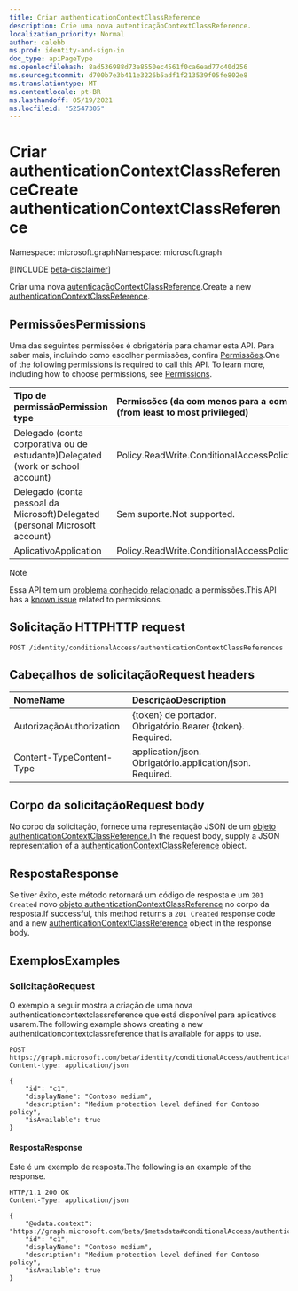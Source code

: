```yaml
---
title: Criar authenticationContextClassReference
description: Crie uma nova autenticaçãoContextClassReference.
localization_priority: Normal
author: calebb
ms.prod: identity-and-sign-in
doc_type: apiPageType
ms.openlocfilehash: 8ad536988d73e8550ec4561f0ca6ead77c40d256
ms.sourcegitcommit: d700b7e3b411e3226b5adf1f213539f05fe802e8
ms.translationtype: MT
ms.contentlocale: pt-BR
ms.lasthandoff: 05/19/2021
ms.locfileid: "52547305"
---
```

# <a name="create-authenticationcontextclassreference"></a><span data-ttu-id="c2c88-103">Criar authenticationContextClassReference</span><span class="sxs-lookup"><span data-stu-id="c2c88-103">Create authenticationContextClassReference</span></span>

<span data-ttu-id="c2c88-104">Namespace: microsoft.graph</span><span class="sxs-lookup"><span data-stu-id="c2c88-104">Namespace: microsoft.graph</span></span>

[!INCLUDE [beta-disclaimer](../../includes/beta-disclaimer.md)]

<span data-ttu-id="c2c88-105">Criar uma nova [autenticaçãoContextClassReference](../resources/authenticationContextClassReference.md).</span><span class="sxs-lookup"><span data-stu-id="c2c88-105">Create a new [authenticationContextClassReference](../resources/authenticationContextClassReference.md).</span></span>

## <a name="permissions"></a><span data-ttu-id="c2c88-106">Permissões</span><span class="sxs-lookup"><span data-stu-id="c2c88-106">Permissions</span></span>

<span data-ttu-id="c2c88-p101">Uma das seguintes permissões é obrigatória para chamar esta API. Para saber mais, incluindo como escolher permissões, confira [Permissões](/graph/permissions-reference).</span><span class="sxs-lookup"><span data-stu-id="c2c88-p101">One of the following permissions is required to call this API. To learn more, including how to choose permissions, see [Permissions](/graph/permissions-reference).</span></span>

|<span data-ttu-id="c2c88-109">Tipo de permissão</span><span class="sxs-lookup"><span data-stu-id="c2c88-109">Permission type</span></span>                        | <span data-ttu-id="c2c88-110">Permissões (da com menos para a com mais privilégios)</span><span class="sxs-lookup"><span data-stu-id="c2c88-110">Permissions (from least to most privileged)</span></span>                    |
|:--------------------------------------|:---------------------------------------------------------------|
|<span data-ttu-id="c2c88-111">Delegado (conta corporativa ou de estudante)</span><span class="sxs-lookup"><span data-stu-id="c2c88-111">Delegated (work or school account)</span></span>     | <span data-ttu-id="c2c88-112">Policy.ReadWrite.ConditionalAccess</span><span class="sxs-lookup"><span data-stu-id="c2c88-112">Policy.ReadWrite.ConditionalAccess</span></span> |
|<span data-ttu-id="c2c88-113">Delegado (conta pessoal da Microsoft)</span><span class="sxs-lookup"><span data-stu-id="c2c88-113">Delegated (personal Microsoft account)</span></span> | <span data-ttu-id="c2c88-114">Sem suporte.</span><span class="sxs-lookup"><span data-stu-id="c2c88-114">Not supported.</span></span> |
|<span data-ttu-id="c2c88-115">Aplicativo</span><span class="sxs-lookup"><span data-stu-id="c2c88-115">Application</span></span>                            | <span data-ttu-id="c2c88-116">Policy.ReadWrite.ConditionalAccess</span><span class="sxs-lookup"><span data-stu-id="c2c88-116">Policy.ReadWrite.ConditionalAccess</span></span> |

> [!NOTE]
> <span data-ttu-id="c2c88-117">Essa API tem um [problema conhecido relacionado](/graph/known-issues#permissions) a permissões.</span><span class="sxs-lookup"><span data-stu-id="c2c88-117">This API has a [known issue](/graph/known-issues#permissions) related to permissions.</span></span>

## <a name="http-request"></a><span data-ttu-id="c2c88-118">Solicitação HTTP</span><span class="sxs-lookup"><span data-stu-id="c2c88-118">HTTP request</span></span>

<!-- { "blockType": "ignored" } -->

```http
POST /identity/conditionalAccess/authenticationContextClassReferences
```

## <a name="request-headers"></a><span data-ttu-id="c2c88-119">Cabeçalhos de solicitação</span><span class="sxs-lookup"><span data-stu-id="c2c88-119">Request headers</span></span>

| <span data-ttu-id="c2c88-120">Nome</span><span class="sxs-lookup"><span data-stu-id="c2c88-120">Name</span></span>          | <span data-ttu-id="c2c88-121">Descrição</span><span class="sxs-lookup"><span data-stu-id="c2c88-121">Description</span></span>      |
|:--------------|:-----------------|
| <span data-ttu-id="c2c88-122">Autorização</span><span class="sxs-lookup"><span data-stu-id="c2c88-122">Authorization</span></span> | <span data-ttu-id="c2c88-p102">{token} de portador. Obrigatório.</span><span class="sxs-lookup"><span data-stu-id="c2c88-p102">Bearer {token}. Required.</span></span>   |
| <span data-ttu-id="c2c88-125">Content-Type</span><span class="sxs-lookup"><span data-stu-id="c2c88-125">Content-Type</span></span>  | <span data-ttu-id="c2c88-p103">application/json. Obrigatório.</span><span class="sxs-lookup"><span data-stu-id="c2c88-p103">application/json. Required.</span></span> |

## <a name="request-body"></a><span data-ttu-id="c2c88-128">Corpo da solicitação</span><span class="sxs-lookup"><span data-stu-id="c2c88-128">Request body</span></span>

<span data-ttu-id="c2c88-129">No corpo da solicitação, fornece uma representação JSON de um [objeto authenticationContextClassReference.](../resources/authenticationcontextclassreference.md)</span><span class="sxs-lookup"><span data-stu-id="c2c88-129">In the request body, supply a JSON representation of a [authenticationContextClassReference](../resources/authenticationcontextclassreference.md) object.</span></span>

## <a name="response"></a><span data-ttu-id="c2c88-130">Resposta</span><span class="sxs-lookup"><span data-stu-id="c2c88-130">Response</span></span>

<span data-ttu-id="c2c88-131">Se tiver êxito, este método retornará um código de resposta e um `201 Created` novo [objeto authenticationContextClassReference](../resources/authenticationcontextclassreference.md) no corpo da resposta.</span><span class="sxs-lookup"><span data-stu-id="c2c88-131">If successful, this method returns a `201 Created` response code and a new [authenticationContextClassReference](../resources/authenticationcontextclassreference.md) object in the response body.</span></span>

## <a name="examples"></a><span data-ttu-id="c2c88-132">Exemplos</span><span class="sxs-lookup"><span data-stu-id="c2c88-132">Examples</span></span>

### <a name="request"></a><span data-ttu-id="c2c88-133">Solicitação</span><span class="sxs-lookup"><span data-stu-id="c2c88-133">Request</span></span>
<span data-ttu-id="c2c88-134">O exemplo a seguir mostra a criação de uma nova authenticationcontextclassreference que está disponível para aplicativos usarem.</span><span class="sxs-lookup"><span data-stu-id="c2c88-134">The following example shows creating a new authenticationcontextclassreference that is available for apps to use.</span></span>



<!-- {
  "blockType": "request",
  "name": "create_authenticationcontextclassreference"
}-->

```http
POST https://graph.microsoft.com/beta/identity/conditionalAccess/authenticationContextClassReferences
Content-type: application/json

{
    "id": "c1",
    "displayName": "Contoso medium",
    "description": "Medium protection level defined for Contoso policy",
    "isAvailable": true
}

```



#### <a name="response"></a><span data-ttu-id="c2c88-135">Resposta</span><span class="sxs-lookup"><span data-stu-id="c2c88-135">Response</span></span>

<span data-ttu-id="c2c88-136">Este é um exemplo de resposta.</span><span class="sxs-lookup"><span data-stu-id="c2c88-136">The following is an example of the response.</span></span>
<!-- {
  "blockType": "response",
  "truncated": false,
  "@odata.type": "microsoft.graph.authenticationContextClassReference"
} -->

```http
HTTP/1.1 200 OK
Content-Type: application/json

{
    "@odata.context": "https://graph.microsoft.com/beta/$metadata#conditionalAccess/authenticationContextClassReference/$entity",
    "id": "c1",
    "displayName": "Contoso medium",
    "description": "Medium protection level defined for Contoso policy",
    "isAvailable": true
}

```

<!-- uuid: 16cd6b66-4b1a-43a1-adaf-3a886856ed98
2019-02-04 14:57:30 UTC -->
<!-- {
  "type": "#page.annotation",
  "description": "Create authenticationContextClassReference",
  "keywords": "",
  "section": "documentation",
  "tocPath": ""
}-->
